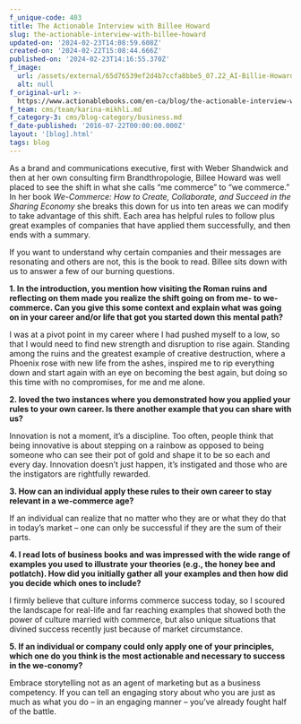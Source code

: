 ```yaml
---
f_unique-code: 403
title: The Actionable Interview with Billee Howard
slug: the-actionable-interview-with-billee-howard
updated-on: '2024-02-23T14:08:59.608Z'
created-on: '2024-02-22T15:08:44.666Z'
published-on: '2024-02-23T14:16:55.370Z'
f_image:
  url: /assets/external/65d76539ef2d4b7ccfa8bbe5_07.22_AI-Billie-Howard-1.jpeg
  alt: null
f_original-url: >-
  https://www.actionablebooks.com/en-ca/blog/the-actionable-interview-with-billee-howard/
f_team: cms/team/karina-mikhli.md
f_category-3: cms/blog-category/business.md
f_date-published: '2016-07-22T00:00:00.000Z'
layout: '[blog].html'
tags: blog
---
```


As a brand and communications executive, first with Weber Shandwick and then at her own consulting firm Brandthropologie, Billee Howard was well placed to see the shift in what she calls “me commerce” to “we commerce.” In her book _We-Commerce: How to Create, Collaborate, and Succeed in the Sharing Economy_ she breaks this down for us into ten areas we can modify to take advantage of this shift. Each area has helpful rules to follow plus great examples of companies that have applied them successfully, and then ends with a summary.

If you want to understand why certain companies and their messages are resonating and others are not, this is the book to read. Billee sits down with us to answer a few of our burning questions.

**1\. In the introduction, you mention how visiting the Roman ruins and reflecting on them made you realize the shift going on from me- to we-commerce. Can you give this some context and explain what was going on in your career and/or life that got you started down this mental path?**

I was at a pivot point in my career where I had pushed myself to a low, so that I would need to find new strength and disruption to rise again. Standing among the ruins and the greatest example of creative destruction, where a Phoenix rose with new life from the ashes, inspired me to rip everything down and start again with an eye on becoming the best again, but doing so this time with no compromises, for me and me alone.

**2\. loved the two instances where you demonstrated how you applied your rules to your own career. Is there another example that you can share with us?**

Innovation is not a moment, it’s a discipline. Too often, people think that being innovative is about stepping on a rainbow as opposed to being someone who can see their pot of gold and shape it to be so each and every day. Innovation doesn’t just happen, it’s instigated and those who are the instigators are rightfully rewarded.

**3\. How can an individual apply these rules to their own career to stay relevant in a we-commerce age?**

If an individual can realize that no matter who they are or what they do that in today’s market – one can only be successful if they are the sum of their parts.

**4\. I read lots of business books and was impressed with the wide range of examples you used to illustrate your theories (e.g., the honey bee and potlatch). How did you initially gather all your examples and then how did you decide which ones to include?**

I firmly believe that culture informs commerce success today, so I scoured the landscape for real-life and far reaching examples that showed both the power of culture married with commerce, but also unique situations that divined success recently just because of market circumstance.

**5\. If an individual or company could only apply one of your principles, which one do you think is the most actionable and necessary to success in the we-conomy?**

Embrace storytelling not as an agent of marketing but as a business competency. If you can tell an engaging story about who you are just as much as what you do – in an engaging manner – you’ve already fought half of the battle.
